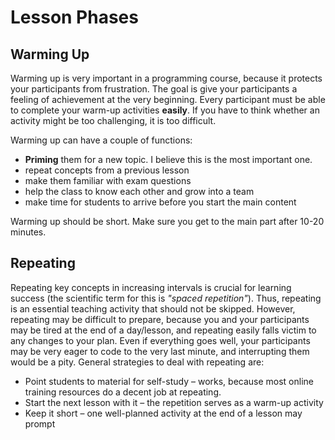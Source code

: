 
# Lesson Phases

## Warming Up

Warming up is very important in a programming course, because it protects your participants from frustration.
The goal is give your participants a feeling of achievement at the very beginning.
Every participant must be able to complete your warm-up activities **easily**.
If you have to think whether an activity might be too challenging, it is too difficult.

Warming up can have a couple of functions:

* **Priming** them for a new topic. I believe this is the most important one.
* repeat concepts from a previous lesson
* make them familiar with exam questions
* help the class to know each other and grow into a team
* make time for students to arrive before you start the main content

Warming up should be short. Make sure you get to the main part after 10-20 minutes.


## Repeating

Repeating key concepts in increasing intervals is crucial for learning success (the scientific term for this is *"spaced repetition"*). Thus, repeating is an essential teaching activity that should not be skipped. However, repeating may be difficult to prepare, because you and your participants may be tired at the end of a day/lesson, and repeating easily falls victim to any changes to your plan. Even if everything goes well, your participants may be very eager to code to the very last minute, and interrupting them would be a pity. General strategies to deal with repeating are:

* Point students to material for self-study – works, because most online training resources do a decent job at repeating.
* Start the next lesson with it – the repetition serves as a warm-up activity
* Keep it short – one well-planned activity at the end of a lesson may prompt
